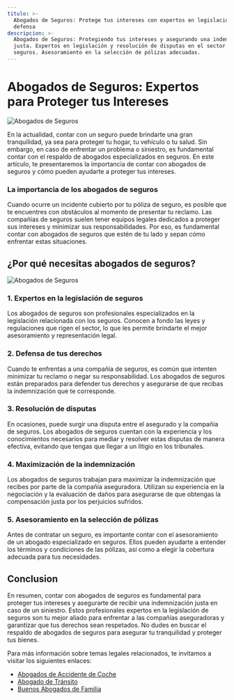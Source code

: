 ```yaml
---
titulo: >-
  Abogados de Seguros: Protege tus intereses con expertos en legislación y
  defensa
descripcion: >-
  Abogados de Seguros: Protegiendo tus intereses y asegurando una indemnización
  justa. Expertos en legislación y resolución de disputas en el sector de
  seguros. Asesoramiento en la selección de pólizas adecuadas.
---
```


# **Abogados de Seguros: Expertos para Proteger tus Intereses**

![Abogados de Seguros](./img/abogados-de-seguros-1.webp)



En la actualidad, contar con un seguro puede brindarte una gran tranquilidad, ya sea para proteger tu hogar, tu vehículo o tu salud. Sin embargo, en caso de enfrentar un problema o siniestro, es fundamental contar con el respaldo de abogados especializados en seguros. En este artículo, te presentaremos la importancia de contar con abogados de seguros y cómo pueden ayudarte a proteger tus intereses.

### **La importancia de los abogados de seguros**

Cuando ocurre un incidente cubierto por tu póliza de seguro, es posible que te encuentres con obstáculos al momento de presentar tu reclamo. Las compañías de seguros suelen tener equipos legales dedicados a proteger sus intereses y minimizar sus responsabilidades. Por eso, es fundamental contar con abogados de seguros que estén de tu lado y sepan cómo enfrentar estas situaciones.

## **¿Por qué necesitas abogados de seguros?**

![Abogados de Seguros](./img/abogados-de-seguros-2.webp)

### **1. Expertos en la legislación de seguros**

Los abogados de seguros son profesionales especializados en la legislación relacionada con los seguros. Conocen a fondo las leyes y regulaciones que rigen el sector, lo que les permite brindarte el mejor asesoramiento y representación legal.

### **2. Defensa de tus derechos**

Cuando te enfrentas a una compañía de seguros, es común que intenten minimizar tu reclamo o negar su responsabilidad. Los abogados de seguros están preparados para defender tus derechos y asegurarse de que recibas la indemnización que te corresponde.

### **3. Resolución de disputas**

En ocasiones, puede surgir una disputa entre el asegurado y la compañía de seguros. Los abogados de seguros cuentan con la experiencia y los conocimientos necesarios para mediar y resolver estas disputas de manera efectiva, evitando que tengas que llegar a un litigio en los tribunales.

### **4. Maximización de la indemnización**

Los abogados de seguros trabajan para maximizar la indemnización que recibes por parte de la compañía aseguradora. Utilizan su experiencia en la negociación y la evaluación de daños para asegurarse de que obtengas la compensación justa por los perjuicios sufridos.

### **5. Asesoramiento en la selección de pólizas**

Antes de contratar un seguro, es importante contar con el asesoramiento de un abogado especializado en seguros. Ellos pueden ayudarte a entender los términos y condiciones de las pólizas, así como a elegir la cobertura adecuada para tus necesidades.



## **Conclusion**




En resumen, contar con abogados de seguros es fundamental para proteger tus intereses y asegurarte de recibir una indemnización justa en caso de un siniestro. Estos profesionales expertos en la legislación de seguros son tu mejor aliado para enfrentar a las compañías aseguradoras y garantizar que tus derechos sean respetados. No dudes en buscar el respaldo de abogados de seguros para asegurar tu tranquilidad y proteger tus bienes.




Para más información sobre temas legales relacionados, te invitamos a visitar los siguientes enlaces:




- [Abogados de Accidente de Coche](abogados-accidente-coche)
- [Abogado de Tránsito](abogado-de-transito)
- [Buenos Abogados de Familia](buenos-abogados-de-familia)



